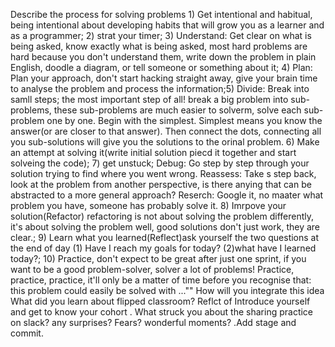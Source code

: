 Describe the process for solving problems	1) Get intentional and habitual, being intentional about developing habits that will grow you as a learner and as a programmer; 2) strat your timer; 3) Understand: Get clear on what is being asked, know exactly what is being asked, most hard problems are hard because you don't understand them, write down the problem in plain English, doodle a diagram, or tell someone or something about it; 4) Plan: Plan your approach, don't start hacking straight away, give your brain time to analyse the problem and process the information;5) Divide: Break into samll steps; the most important step of all! break a big problem into sub-problems, these sub-problems are much easier to solverm, solve each sub-problem one by one. Begin with the simplest. Simplest means you know the answer(or are closer to that answer). Then connect the dots, connecting all you sub-solutions will give you the solutions to the orinal problem. 6) Make an attempt at solving it(write initial solution piecd it together and start solveing the code); 7) get unstuck; Debug: Go step by step through your solution trying to find where you went wrong. Reassess: Take s step back, look at the problem from another perspective, is there anying that can be abstracted to a more general approach? Reserch: Google it, no maater what problem you have, someone has probably solve it.  8) Imrpove your solution(Refactor) refactoring is not about solving the problem differently, it's about solving the problem well, good solutions don't just work, they are clear.; 9) Learn what you learned(Reflect)ask yourself the two questions at the end of day (1) Have I reach my goals for today? (2)what have I learned today?; 10)  Practice, don't expect to be great after just one sprint, if you want to be a good problem-solver, solver a lot of problems! Practice, practice, practice, it'll only be a matter of time before you recognise that: this problem could easily be solved with ...""
How will you integrate this idea
What did you learn about flipped classroom?
Reflct of Introduce yourself and get to know your cohort . What struck you about the sharing practice on slack? any surprises? Fears? wonderful moments?                  .Add stage and commit.